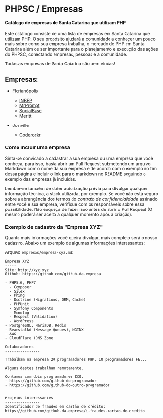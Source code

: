 # PHPSC / Empresas #

#### Catálogo de empresas de Santa Catarina que utilizam PHP

Este catálogo consiste de uma lista de empresas em Santa Catarina que utilizam PHP. O seu propósito ajudará a comunidade a conheçer um pouco mais sobre como sua empresa trabalha, o mercado de PHP em Santa Catarina além de ser importante para o planejamento e execução das ações do PHPSC, conectando empresas, pessoas e a comunidade.

Todas as empresas de Santa Catarina são bem vindas!

## Empresas:

* Florianópolis
  * [INBEP](empresas/inbep.md)
  * [MrPrompt](empresas/mrprompt.md)
  * [SocialBase](empresas/socialbase.md)
  * Meritt

* Joinville
  * [Coderockr](empresas/coderockr.md)

### Como incluir uma empresa

Sinta-se convidado a cadastrar a sua empresa ou uma empresa que você conheça, para isso, basta abrir um Pull Request submetendo um arquivo Markdown com o nome da sua empresa e de acordo com o exemplo no fim dessa página e incluir o link para o markdown no README seguindo o exemplo das empresas já incluídas.

Lembre-se também de obter autorização prévia para divulgar qualquer informação técnica, a stack utilizada, por exemplo. Se você não está seguro sobre a abrangência dos termos do *contrato de confidencialidade* assinado entre você e sua empresa, verifique com os responsáveis sobre essa possibilidade. Não esqueça de fazer isso antes de abrir o Pull Request (O mesmo poderá ser aceito a qualquer momento após a criação).

### Exemplo de cadastro da "Empresa XYZ" ###

Quanto mais informações você queira divulgar, mais completo será o nosso cadastro. Abaixo um exemplo de algumas informações interessantes:

Arquivo `empresas/empresa-xyz.md`:
```
Empresa XYZ
-----
Site: http://xyz.xyz
Github: https://github.com/github-da-empresa

- PHP5.6, PHP7
  - Composer
  - Silex
  - Phing
  - Doctrine (Migrations, ORM, Cache)
  - PHPUnit
  - Symfony Components
  - Monolog
  - Respect (Validation)
  - WordPress
- PostgreSQL, MariaDB, Redis
- Beanstalkd (Message Queues), NGINX
- AWS
- CloudFlare (DNS Zone)

Colaboradores
----------------

Trabalham na empresa 20 programadores PHP, 10 programadores FE...

Alguns destes trabalham remotamente.

Contamos com dois programadores ZCE:
- https://github.com/github-do-programador
- https://github.com/github-do-outro-programador


Projetos interessantes
----------------
Identificador de fraudes em cartão de crédito: https://github.com/github-da-empresa/i-fraudes-cartao-de-credito
```



